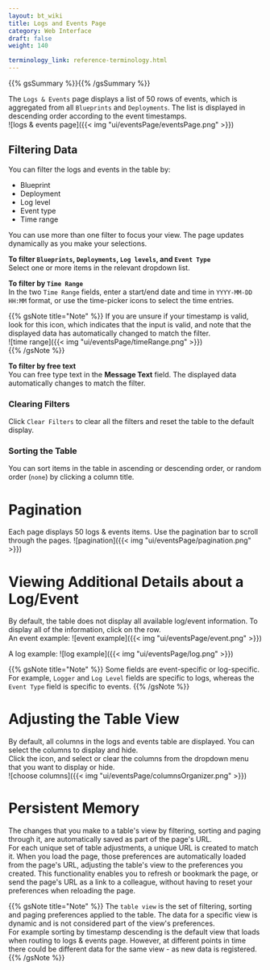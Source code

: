 ```yaml
---
layout: bt_wiki
title: Logs and Events Page
category: Web Interface
draft: false
weight: 140

terminology_link: reference-terminology.html
---
```

{{% gsSummary %}}{{% /gsSummary %}}

The `Logs & Events` page displays a list of 50 rows of events, which is aggregated from all `Blueprints` and `Deployments`. The list is displayed in descending order according to the event timestamps.<br/>
![logs & events page]({{< img "ui/eventsPage/eventsPage.png" >}})


## Filtering Data
You can filter the logs and events in the table by:  
* Blueprint
* Deployment
* Log level
* Event type
* Time range

You can use more than one filter to focus your view. The page updates dynamically as you make your selections.

**To filter `Blueprints`, `Deployments`, `Log levels`, and `Event Type`**<br>
Select one or more items in the relevant dropdown list.

**To filter by `Time Range`**<br>
In the two `Time Range` fields, enter a start/end date and time in `YYYY-MM-DD HH:MM` format, or use the time-picker icons to select the time entries.<br>

{{% gsNote title="Note" %}}
If you are unsure if your timestamp is valid, look for this <i class="fa fa-calendar"></i> icon, which indicates that the input is valid, and note that the displayed data has automatically changed to match the filter.<br>
![time range]({{< img "ui/eventsPage/timeRange.png" >}})<br>
{{% /gsNote %}}  

**To filter by free text**<br>
You can free type text in the **Message Text** field. The displayed data automatically changes to match the filter.<br/>

### Clearing Filters
Click `Clear Filters` to clear all the filters and reset the table to the default display.

### Sorting the Table
You can sort items in the table in ascending or descending order, or random order (`none`) by clicking a column title.

# Pagination
Each page displays 50 logs & events items. Use the pagination bar to scroll through the pages.
![pagination]({{< img "ui/eventsPage/pagination.png" >}})<br>

# Viewing Additional Details about a Log/Event
By default, the table does not display all available log/event information. To display all of the information, click on the row.<br>
An event example:
![event example]({{< img "ui/eventsPage/event.png" >}})<br>

A log example:
![log example]({{< img "ui/eventsPage/log.png" >}})<br>

{{% gsNote title="Note" %}}
Some fields are event-specific or log-specific. For example, `Logger` and `Log Level` fields are specific to logs, whereas the `Event Type` field is specific to events.
{{% /gsNote %}}

# Adjusting the Table View
By default, all columns in the logs and events table are displayed. You can select the columns to display and hide.<br>
Click the <i class="fa fa-cog"></i> icon, and select or clear the columns from the dropdown menu that you want to display or hide.<br>
![choose columns]({{< img "ui/eventsPage/columnsOrganizer.png" >}})<br>


# Persistent Memory
The changes that you make to a table's view by filtering, sorting and paging through it, are automatically saved as part of the page's URL.<br>
For each unique set of table adjustments, a unique URL is created to match it. When you load the page, those preferences are automatically loaded from the page's URL, adjusting the table's view to the preferences you created. This functionality enables you to refresh or bookmark the page, or send the page's URL as a link to a colleague, without having to reset your preferences when reloading the page.

{{% gsNote title="Note" %}}
The `table view` is the set of filtering, sorting and paging preferences applied to the table. The data for a specific view is dynamic and is not considered part of the view's preferences.<br>
For example sorting by timestamp descending is the default view that loads when routing to logs & events page. However, at different points in time there could be different data for the same view - as new data is registered.
{{% /gsNote %}}